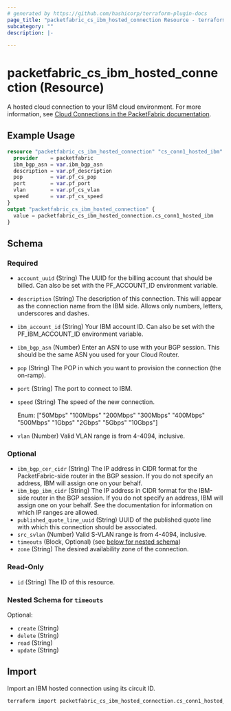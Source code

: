 ```yaml
---
# generated by https://github.com/hashicorp/terraform-plugin-docs
page_title: "packetfabric_cs_ibm_hosted_connection Resource - terraform-provider-packetfabric"
subcategory: ""
description: |-
  
---
```


# packetfabric_cs_ibm_hosted_connection (Resource)

 A hosted cloud connection to your IBM cloud environment. For more information, see [Cloud Connections in the PacketFabric documentation](https://docs.packetfabric.com/cloud/).



## Example Usage

```terraform
resource "packetfabric_cs_ibm_hosted_connection" "cs_conn1_hosted_ibm" {
  provider    = packetfabric
  ibm_bgp_asn = var.ibm_bgp_asn
  description = var.pf_description
  pop         = var.pf_cs_pop
  port        = var.pf_port
  vlan        = var.pf_cs_vlan
  speed       = var.pf_cs_speed
}
output "packetfabric_cs_ibm_hosted_connection" {
  value = packetfabric_cs_ibm_hosted_connection.cs_conn1_hosted_ibm
}
```

<!-- schema generated by tfplugindocs -->
## Schema

### Required

- `account_uuid` (String) The UUID for the billing account that should be billed. Can also be set with the PF_ACCOUNT_ID environment variable.
- `description` (String) The description of this connection. This will appear as the connection name from the IBM side. Allows only numbers, letters, underscores and dashes.
- `ibm_account_id` (String) Your IBM account ID. Can also be set with the PF_IBM_ACCOUNT_ID environment variable.
- `ibm_bgp_asn` (Number) Enter an ASN to use with your BGP session. This should be the same ASN you used for your Cloud Router.
- `pop` (String) The POP in which you want to provision the connection (the on-ramp).
- `port` (String) The port to connect to IBM.
- `speed` (String) The speed of the new connection.

	Enum: ["50Mbps" "100Mbps" "200Mbps" "300Mbps" "400Mbps" "500Mbps" "1Gbps" "2Gbps" "5Gbps" "10Gbps"]
- `vlan` (Number) Valid VLAN range is from 4-4094, inclusive.

### Optional

- `ibm_bgp_cer_cidr` (String) The IP address in CIDR format for the PacketFabric-side router in the BGP session. If you do not specify an address, IBM will assign one on your behalf.
- `ibm_bgp_ibm_cidr` (String) The IP address in CIDR format for the IBM-side router in the BGP session. If you do not specify an address, IBM will assign one on your behalf. See the documentation for information on which IP ranges are allowed.
- `published_quote_line_uuid` (String) UUID of the published quote line with which this connection should be associated.
- `src_svlan` (Number) Valid S-VLAN range is from 4-4094, inclusive.
- `timeouts` (Block, Optional) (see [below for nested schema](#nestedblock--timeouts))
- `zone` (String) The desired availability zone of the connection.

### Read-Only

- `id` (String) The ID of this resource.

<a id="nestedblock--timeouts"></a>
### Nested Schema for `timeouts`

Optional:

- `create` (String)
- `delete` (String)
- `read` (String)
- `update` (String)

## Import

Import an IBM hosted connection using its circuit ID.

```bash
terraform import packetfabric_cs_ibm_hosted_connection.cs_conn1_hosted_ibm PF-CC-WDC-NYC-1726496-PF
```